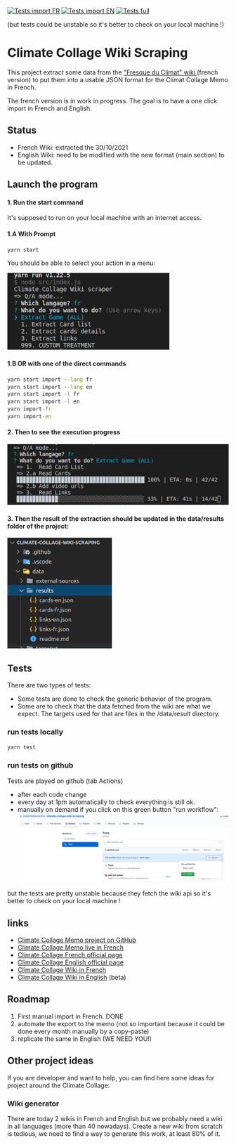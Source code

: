 [![Tests import FR](https://github.com/JulienRobberechts/climate-collage-wiki-scraping/actions/workflows/import-test-fr.yml/badge.svg)](https://github.com/JulienRobberechts/climate-collage-wiki-scraping/actions/workflows/import-test-fr.yml)
[![Tests import EN](https://github.com/JulienRobberechts/climate-collage-wiki-scraping/actions/workflows/import-test-en.yml/badge.svg)](https://github.com/JulienRobberechts/climate-collage-wiki-scraping/actions/workflows/import-test-en.yml)
[![Tests full](https://github.com/JulienRobberechts/climate-collage-wiki-scraping/actions/workflows/test-full.yml/badge.svg)](https://github.com/JulienRobberechts/climate-collage-wiki-scraping/actions/workflows/test-full.yml)

(but tests could be unstable so it's better to check on your local machine !)

# Climate Collage Wiki Scraping

This project extract some data from the ["Fresque du Climat" wiki ](https://fresqueduclimat.org/wiki/index.php?title=Jeu_adulte) (french version) to put them into a usable JSON format for the Climat Collage Memo in French.

The french version is in work in progress. The goal is to have a one click import in French and English.

## Status

- French Wiki: extracted the 30/10/2021
- English Wiki: need to be modified with the new format (main section) to be updated.

## Launch the program

#### 1. Run the start command

It's supposed to run on your local machine with an internet access.

#### 1.A With Prompt

```cmd
yarn start
```

You should be able to select your action in a menu:

![prompt](./doc/assets/screenshot-1-prompt.png)

#### 1.B OR with one of the direct commands

```cmd
yarn start import --lang fr
yarn start import --lang en
yarn start import -l fr
yarn start import -l en
yarn import-fr
yarn import-en
```

#### 2. Then to see the execution progress

![progress-bar](./doc/assets/screenshot-2-progress-bar.png)

#### 3. Then the result of the extraction should be updated in the data/results folder of the project:

![data-files](./doc/assets/screenshot-3-data-files.png)

## Tests

There are two types of tests:

- Some tests are done to check the generic behavior of the program.
- Some are to check that the data fetched from the wiki are what we expect. The targets used for that are files in the /data/result directory.

### run tests locally

```cmd
yarn test
```

### run tests on github

Tests are played on github (tab Actions)

- after each code change
- every day at 1pm automatically to check everything is still ok.
- manually on demand if you click on this green button "run workflow":
  ![run tests manually on github](./doc/assets/screenshot-4-run-tests-github.png)

but the tests are pretty unstable because they fetch the wiki api so it's better to check on your local machine !

## links

- [Climate Collage Memo project on GitHub](https://github.com/JulienRobberechts/memo-fresque-du-climat)
- [Climate Collage Memo live in French](https://memo-fresque-du-climat.onrender.com)
- [Climate Collage French official page](https://fresqueduclimat.org/)
- [Climate Collage English official page](https://climatecollage.org/)
- [Climate Collage Wiki in French](https://fresqueduclimat.org/wiki)
- [Climate Collage Wiki in English](https://fresqueduclimat.org/wiki/en) (beta)

## Roadmap

1. First manual import in French. DONE
2. automate the export to the memo (not so important because it could be done every month manually by a copy-paste)
3. replicate the same in English (WE NEED YOU!)

## Other project ideas

If you are developer and want to help, you can find here some ideas for project around the Climate Collage:

### Wiki generator

There are today 2 wikis in French and English but we probably need a wiki in all languages (more than 40 nowadays).
Create a new wiki from scratch is tedious, we need to find a way to generate this work, at least 80% of it.

